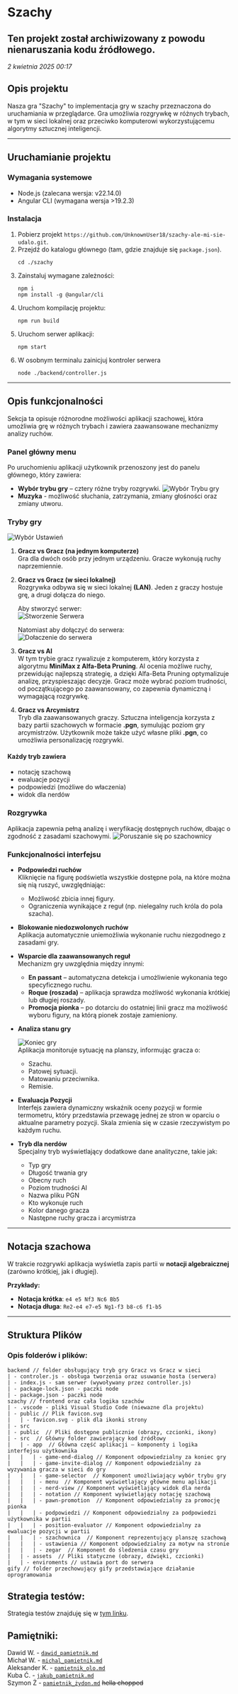 # Szachy

## Ten projekt został archiwizowany z powodu nienaruszania kodu źródłowego.
*2 kwietnia 2025 00:17*

## Opis projektu
Nasza gra "Szachy" to implementacja gry w szachy przeznaczona do uruchamiania w przeglądarce. Gra umożliwia rozgrywkę w różnych trybach, w tym w sieci lokalnej oraz przeciwko komputerowi wykorzystującemu algorytmy sztucznej inteligencji.

---

## Uruchamianie projektu

### Wymagania systemowe
- Node.js (zalecana wersja: v22.14.0)
- Angular CLI (wymagana wersja >19.2.3)

### Instalacja
1. Pobierz projekt `https://github.com/UnknownUser18/szachy-ale-mi-sie-udalo.git`.
2. Przejdź do katalogu głównego (tam, gdzie znajduje się `package.json`).
   ```
   cd ./szachy
   ```
3. Zainstaluj wymagane zależności:
    ```
    npm i
    npm install -g @angular/cli
    ```
4. Uruchom kompilację projektu:
    ```
    npm run build
    ```
5. Uruchom serwer aplikacji:
    ```
    npm start 
    ```
6. W osobnym terminalu zainicjuj kontroler serwera
    ```
    node ./backend/controller.js
    ```
---
## Opis funkcjonalności

Sekcja ta opisuje różnorodne możliwości aplikacji szachowej, która umożliwia grę w różnych trybach i zawiera zaawansowane mechanizmy analizy ruchów.

### Panel główny menu
Po uruchomieniu aplikacji użytkownik przenoszony jest do panelu głównego, który zawiera:
- **Wybór trybu gry** – cztery różne tryby rozgrywki. ![Wybór Trybu gry](gify/wybor_gry.gif)
- **Muzyka** - możliwość słuchania, zatrzymania, zmiany głośności oraz zmiany utworu.

### Tryby gry
![Wybór Ustawień](gify/wybor_ustawien.gif)
1. **Gracz vs Gracz (na jednym komputerze)**  
   Gra dla dwóch osób przy jednym urządzeniu. Gracze wykonują ruchy naprzemiennie.

2. **Gracz vs Gracz (w sieci lokalnej)**  
   Rozgrywka odbywa się w sieci lokalnej **(LAN)**. Jeden z graczy hostuje grę, a drugi dołącza do niego.

   Aby stworzyć serwer: <br>
   ![Stworzenie Serwera](gify/stworzenie_serwera.gif)

   Natomiast aby dołączyć do serwera: <br>
   ![Dołaczenie do serwera](gify/dolaczenie_do_serwera.gif)

4. **Gracz vs AI**  
   W tym trybie gracz rywalizuje z komputerem, który korzysta z algorytmu **MiniMax z Alfa-Beta Pruning**. AI ocenia możliwe ruchy, przewidując najlepszą strategię, a dzięki Alfa-Beta Pruning optymalizuje analizę, przyspieszając decyzje. Gracz może wybrać poziom trudności, od początkującego po zaawansowany, co zapewnia dynamiczną i wymagającą rozgrywkę.

5. **Gracz vs Arcymistrz**  
   Tryb dla zaawansowanych graczy. Sztuczna inteligencja korzysta z bazy partii szachowych w formacie **.pgn**, symulując poziom gry arcymistrzów. Użytkownik może także użyć własne pliki **.pgn**, co umożliwia personalizację rozgrywki.
#### Każdy tryb zawiera

- notację szachową
- ewaluacje pozycji
- podpowiedzi (możliwe do właczenia)
- widok dla nerdów

### Rozgrywka


Aplikacja zapewnia pełną analizę i weryfikację dostępnych ruchów, dbając o zgodność z zasadami szachowymi.
![Poruszanie się po szachownicy](gify/poruszanie_szachownicy.gif)

### Funkcjonalności interfejsu

- **Podpowiedzi ruchów**  
  Kliknięcie na figurę podświetla wszystkie dostępne pola, na które można się nią ruszyć, uwzględniając:
    - Możliwość zbicia innej figury.
    - Ograniczenia wynikające z reguł (np. nielegalny ruch króla do pola szacha).

- **Blokowanie niedozwolonych ruchów**  
  Aplikacja automatycznie uniemożliwia wykonanie ruchu niezgodnego z zasadami gry.

- **Wsparcie dla zaawansowanych reguł**  
  Mechanizm gry uwzględnia między innymi:
    - **En passant** – automatyczna detekcja i umożliwienie wykonania tego specyficznego ruchu.
    - **Roque (roszada)** – aplikacja sprawdza możliwość wykonania krótkiej lub długiej roszady.
    - **Promocja pionka** – po dotarciu do ostatniej linii gracz ma możliwość wyboru figury, na którą pionek zostaje zamieniony.

- **Analiza stanu gry**

  ![Koniec gry](gify/koniec_gry.gif) <br>
  Aplikacja monitoruje sytuację na planszy, informując gracza o:
    - Szachu.
    - Patowej sytuacji.
    - Matowaniu przeciwnika.
    - Remisie.

- **Ewaluacja Pozycji**  
  Interfejs zawiera dynamiczny wskaźnik oceny pozycji w formie termometru, który przedstawia przewagę jednej ze stron w oparciu o aktualne parametry pozycji.
  Skala zmienia się w czasie rzeczywistym po każdym ruchu.

- **Tryb dla nerdów**  
  Specjalny tryb wyświetlający dodatkowe dane analityczne, takie jak:
    - Typ gry
    - Długość trwania gry
    - Obecny ruch
    - Poziom trudności AI
    - Nazwa pliku PGN
    - Kto wykonuje ruch
    - Kolor danego gracza
    - Następne ruchy gracza i arcymistrza

---

## Notacja szachowa

W trakcie rozgrywki aplikacja wyświetla zapis partii w **notacji algebraicznej** (zarówno krótkiej, jak i długiej).

**Przykłady:**
- **Notacja krótka**: `e4 e5 Nf3 Nc6 Bb5`
- **Notacja długa**: `Re2-e4 e7-e5 Ng1-f3 b8-c6 f1-b5`

---

## Struktura Plików


### Opis folderów i plików:

```
backend // folder obsługujący tryb gry Gracz vs Gracz w sieci
| - controler.js - obsługa tworzenia oraz usuwanie hosta (serwera)
| - index.js - sam serwer (wywoływany przez controller.js) 
| - package-lock.json - paczki node
| - package.json - paczki node
szachy // frontend oraz cała logika szachów
| - .vscode - pliki Visual Studio Code (niewazne dla projektu)
| - public // Plik favicon.svg
|   | - favicon.svg - plik dla ikonki strony
| - src
| - public  // Pliki dostępne publicznie (obrazy, czcionki, ikony)
| - src  // Główny folder zawierający kod źródłowy
|   | - app  // Główna część aplikacji – komponenty i logika interfejsu użytkownika
|	|	| - game-end-dialog // Komponent odpowiedzialny za koniec gry
|	|	| - game-invite-dialog // Komponent odpowiedzialny za wyzywania gracza w sieci do gry
|   |	| - game-selector  // Komponent umożliwiający wybór trybu gry
|   |	| - menu  // Komponent wyświetlający główne menu aplikacji
|	|	| - nerd-view // Komponent wyświetlający widok dla nerda
|	|	| - notation // Komponent wyświetlający notację szachową
|	|	| - pawn-promotion  // Komponent odpowiedzialny za promocję pionka
|	|	| - podpowiedzi // Komponent odpowiedzialny za podpowiedzi użytkownika w partii
|	|	| - position-evaluator // Komponent odpowiedzialny za ewaluacje pozycji w partii
|	|	| - szachownica  // Komponent reprezentujący planszę szachową
|	|	| - ustawienia // Komponent odpowiedzialny za motyw na stronie
|	|	| - zegar  // Komponent do śledzenia czasu gry
|   | - assets  // Pliki statyczne (obrazy, dźwięki, czcionki)
|   | - enviroments // ustawia port do serwera
gify // folder przechowujący gify przedstawiające działanie oprogramowania
```

## Strategia testów:

Strategia testów znajduję się w [tym linku](strategia_testow.md).

## Pamiętniki:

Dawid W. - [`dawid_pamietnik.md`](dawid_pamietnik.md) <br>
Michał W. - [`michal_pamietnik.md`](michal_pamietnik.md) <br>
Aleksander K. - [`pamietnik_olo.md`](pamietnik_olo.md) <br>
Kuba Ć. - [`jakub_pamietnik.md`](jakub_pamietnik.md) <br>
Szymon Ż - [`pamietnik_żydon.md`](pamietnik_żydon.md) ~~hella chopped~~

